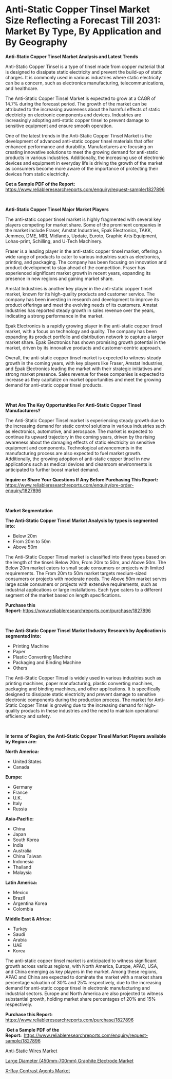 <p><h1>Anti-Static Copper Tinsel Market Size Reflecting a Forecast Till 2031: Market By Type, By Application and By Geography</h1></p><p><strong>Anti-Static Copper Tinsel Market Analysis and Latest Trends</strong></p>
<p><p>Anti-Static Copper Tinsel is a type of tinsel made from copper material that is designed to dissipate static electricity and prevent the build-up of static charges. It is commonly used in various industries where static electricity can be a concern, such as electronics manufacturing, telecommunications, and healthcare.</p><p>The Anti-Static Copper Tinsel Market is expected to grow at a CAGR of 14.7% during the forecast period. The growth of the market can be attributed to the increasing awareness about the harmful effects of static electricity on electronic components and devices. Industries are increasingly adopting anti-static copper tinsel to prevent damage to sensitive equipment and ensure smooth operation.</p><p>One of the latest trends in the Anti-Static Copper Tinsel Market is the development of advanced anti-static copper tinsel materials that offer enhanced performance and durability. Manufacturers are focusing on creating innovative solutions to meet the growing demand for anti-static products in various industries. Additionally, the increasing use of electronic devices and equipment in everyday life is driving the growth of the market as consumers become more aware of the importance of protecting their devices from static electricity.</p></p>
<p><strong>Get a Sample PDF of the Report:&nbsp;</strong> <a href="https://www.reliableresearchreports.com/enquiry/request-sample/1827896">https://www.reliableresearchreports.com/enquiry/request-sample/1827896</a></p>
<p>&nbsp;</p>
<p><strong>Anti-Static Copper Tinsel Major Market Players</strong></p>
<p><p>The anti-static copper tinsel market is highly fragmented with several key players competing for market share. Some of the prominent companies in the market include Fraser, Amstat Industries, Epak Electronics, TAKK, Jemmco, DME, MRL Midlands, Update, Euroto, Graphic Arts Equipment, Lohas-print, Schilling, and U-Tech Machinery.</p><p>Fraser is a leading player in the anti-static copper tinsel market, offering a wide range of products to cater to various industries such as electronics, printing, and packaging. The company has been focusing on innovation and product development to stay ahead of the competition. Fraser has experienced significant market growth in recent years, expanding its presence in new regions and gaining market share.</p><p>Amstat Industries is another key player in the anti-static copper tinsel market, known for its high-quality products and customer service. The company has been investing in research and development to improve its product offerings and meet the evolving needs of its customers. Amstat Industries has reported steady growth in sales revenue over the years, indicating a strong performance in the market.</p><p>Epak Electronics is a rapidly growing player in the anti-static copper tinsel market, with a focus on technology and quality. The company has been expanding its product portfolio and distribution network to capture a larger market share. Epak Electronics has shown promising growth potential in the market, driven by its innovative products and customer-centric approach.</p><p>Overall, the anti-static copper tinsel market is expected to witness steady growth in the coming years, with key players like Fraser, Amstat Industries, and Epak Electronics leading the market with their strategic initiatives and strong market presence. Sales revenue for these companies is expected to increase as they capitalize on market opportunities and meet the growing demand for anti-static copper tinsel products.</p></p>
<p>&nbsp;</p>
<p><strong>What Are The Key Opportunities For Anti-Static Copper Tinsel Manufacturers?</strong></p>
<p><p>The Anti-Static Copper Tinsel market is experiencing steady growth due to the increasing demand for static control solutions in various industries such as electronics, automotive, and aerospace. The market is expected to continue its upward trajectory in the coming years, driven by the rising awareness about the damaging effects of static electricity on sensitive equipment and components. Technological advancements in the manufacturing process are also expected to fuel market growth. Additionally, the growing adoption of anti-static copper tinsel in new applications such as medical devices and cleanroom environments is anticipated to further boost market demand.</p></p>
<p><strong>Inquire or Share Your Questions If Any Before Purchasing This Report:</strong> <a href="https://www.reliableresearchreports.com/enquiry/pre-order-enquiry/1827896">https://www.reliableresearchreports.com/enquiry/pre-order-enquiry/1827896</a></p>
<p>&nbsp;</p>
<p><strong>Market Segmentation</strong></p>
<p><strong>The Anti-Static Copper Tinsel Market Analysis by types is segmented into:</strong></p>
<p><ul><li>Below 20m</li><li>From 20m to 50m</li><li>Above 50m</li></ul></p>
<p><p>The Anti-Static Copper Tinsel market is classified into three types based on the length of the tinsel: Below 20m, From 20m to 50m, and Above 50m. The Below 20m market caters to small scale consumers or projects with limited requirements. The From 20m to 50m market targets medium-sized consumers or projects with moderate needs. The Above 50m market serves large scale consumers or projects with extensive requirements, such as industrial applications or large installations. Each type caters to a different segment of the market based on length specifications.</p></p>
<p><strong>Purchase this Report:&nbsp;</strong><a href="https://www.reliableresearchreports.com/purchase/1827896">https://www.reliableresearchreports.com/purchase/1827896</a></p>
<p>&nbsp;</p>
<p><strong>The Anti-Static Copper Tinsel Market Industry Research by Application is segmented into:</strong></p>
<p><ul><li>Printing Machine</li><li>Paper</li><li>Plastic Converting Machine</li><li>Packaging and Binding Machine</li><li>Others</li></ul></p>
<p><p>The Anti-Static Copper Tinsel is widely used in various industries such as printing machines, paper manufacturing, plastic converting machines, packaging and binding machines, and other applications. It is specifically designed to dissipate static electricity and prevent damage to sensitive electronic components during the production process. The market for Anti-Static Copper Tinsel is growing due to the increasing demand for high-quality products in these industries and the need to maintain operational efficiency and safety.</p></p>
<p>&nbsp;</p>
<p><strong>In terms of Region, the Anti-Static Copper Tinsel Market Players available by Region are:</strong></p>
<p>
    <p> <strong> North America: </strong>
        <ul>
            <li>United States</li>
            <li>Canada</li>
        </ul>
        </p> 
    <p> <strong> Europe: </strong>
        <ul>
            <li>Germany</li>
            <li>France</li>
            <li>U.K.</li>
            <li>Italy</li>
            <li>Russia</li>
        </ul>
        </p> 
    <p> <strong> Asia-Pacific: </strong>
        <ul>
            <li>China</li>
            <li>Japan</li>
            <li>South Korea</li>
            <li>India</li>
            <li>Australia</li>
            <li>China Taiwan</li>
            <li>Indonesia</li>
            <li>Thailand</li>
            <li>Malaysia</li>
        </ul>
        </p> 
    <p> <strong> Latin America: </strong>
        <ul>
            <li>Mexico</li>
            <li>Brazil</li>
            <li>Argentina Korea</li>
            <li>Colombia</li>
        </ul>
        </p> 
    <p> <strong> Middle East & Africa: </strong>
        <ul>
            <li>Turkey</li>
            <li>Saudi</li>
            <li>Arabia</li>
            <li>UAE</li>
            <li>Korea</li>
        </ul>
    </p>
    </p>
<p><p>The anti-static copper tinsel market is anticipated to witness significant growth across various regions, with North America, Europe, APAC, USA, and China emerging as key players in the market. Among these regions, APAC and China are expected to dominate the market with a market share percentage valuation of 30% and 25% respectively, due to the increasing demand for anti-static copper tinsel in electronic manufacturing and industrial sectors. Europe and North America are also projected to witness substantial growth, holding market share percentages of 20% and 15% respectively.</p></p>
<p><strong>Purchase this Report: </strong><a href="https://www.reliableresearchreports.com/purchase/1827896">https://www.reliableresearchreports.com/purchase/1827896</a></p>
<p>&nbsp;<strong>Get a Sample PDF of the Report:&nbsp;&nbsp;</strong><a href="https://www.reliableresearchreports.com/enquiry/request-sample/1827896">https://www.reliableresearchreports.com/enquiry/request-sample/1827896</a></p>
<p><strong></strong></p>
<p><p><a href="https://github.com/ruddyyedelwadw/Market-Research-Report-List-1/blob/main/anti-static-wires-market.md">Anti-Static Wires Market</a></p><p><a href="https://github.com/jaidynmorantestelletmjzya/Market-Research-Report-List-1/blob/main/large-diameter-450mm-700mm-graphite-electrode-market.md">Large Diameter (450mm-700mm) Graphite Electrode Market</a></p><p><a href="https://github.com/juniordelafrance/Market-Research-Report-List-2/blob/main/x-ray-contrast-agents-market.md">X-Ray Contrast Agents Market</a></p></p>